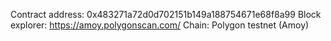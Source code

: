Contract address: 0x483271a72d0d702151b149a188754671e68f8a99
Block explorer: https://amoy.polygonscan.com/
Chain: Polygon testnet (Amoy)